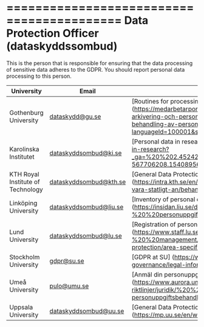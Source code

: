 ==========================================
Data Protection Officer (dataskyddssombud)
==========================================
This is the person that is responsible for ensuring that the data processing of sensitive data adheres to the GDPR.
You should report personal data processing to this person.

| University                         | Email                    | Link            
| ---------------------------------- | ------------------------ | ---------------------------------
| Gothenburg University              | dataskydd@gu.se          | [Routines for processing personal data] (https://medarbetarportalen.gu.se/%20%20diarieforing-arkivering-och-personuppgiftsbehandling/rutiner-for-behandling-av-personuppgifter/%20%20?languageId=100001&skipSSOCheck=true)
| Karolinska Institutet              | dataskyddsombud@ki.se    | [Personal data in research] (https://ki.se/en/staff/personal-data-in-research?_ga=%20%202.45242276.149957508.1555488355-567706208.1540895613)                                 
| KTH Royal Institute of Technology  | dataskyddsombud@kth.se   | [General Data Protection Regulation (GDPR)] (https://intra.kth.se/en/anstallning/anstallningsvillkor/%20%20att-vara-statligt-an/behandling-av-person)                 
| Linköping University               | dataskyddsombud@liu.se   | [Inventory of personal data processing in research projects] (https://insidan.liu.se/dataskyddsforordningen/anmalan-av-%20%20personuppgiftsbehandling?l=en)
| Lund University                    | dataskyddsombud@lu.se    | [Registration of personal data processing] (https://www.staff.lu.se/support-and-tools/legal-and-records-%20%20management/personal-data-and-data-protection/area-specific-information/research)                  
| Stockholm University               | gdpr@su.se               | [GDPR at SU] (https://www.su.se/english/staff/organisation-governance/legal-information)                                                
| Umeå University                    | pulo@umu.se              | [Anmäl din personuppgiftsbehandling] (https://www.aurora.umu.se/regler-och-riktlinjer/juridik/%20%20personuppgifter/anmal-din-personuppgiftsbehandling/)                        
| Uppsala University                 | dataskyddsombud@uu.se    | [General Data Protection Regulation (GDPR) – how it works] (https://mp.uu.se/en/web/info/stod/dataskyddsforordningen) 
 